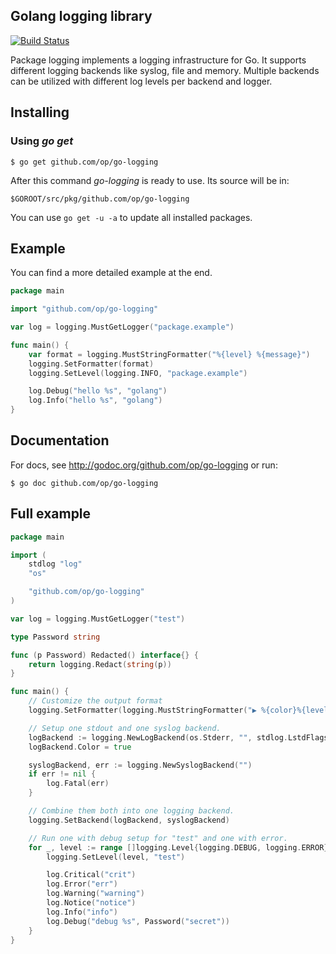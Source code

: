 ## Golang logging library

[![Build Status](https://travis-ci.org/op/go-logging.png)](https://travis-ci.org/op/go-logging)

Package logging implements a logging infrastructure for Go. It supports
different logging backends like syslog, file and memory. Multiple backends
can be utilized with different log levels per backend and logger.

## Installing

### Using *go get*

    $ go get github.com/op/go-logging

After this command *go-logging* is ready to use. Its source will be in:

    $GOROOT/src/pkg/github.com/op/go-logging

You can use `go get -u -a` to update all installed packages.

## Example

You can find a more detailed example at the end.

```go
package main

import "github.com/op/go-logging"

var log = logging.MustGetLogger("package.example")

func main() {
	var format = logging.MustStringFormatter("%{level} %{message}")
	logging.SetFormatter(format)
	logging.SetLevel(logging.INFO, "package.example")

	log.Debug("hello %s", "golang")
	log.Info("hello %s", "golang")
}
```

## Documentation

For docs, see http://godoc.org/github.com/op/go-logging or run:

    $ go doc github.com/op/go-logging

## Full example

```go
package main

import (
	stdlog "log"
	"os"

	"github.com/op/go-logging"
)

var log = logging.MustGetLogger("test")

type Password string

func (p Password) Redacted() interface{} {
	return logging.Redact(string(p))
}

func main() {
	// Customize the output format
	logging.SetFormatter(logging.MustStringFormatter("▶ %{color}%{level:.1s}%{color:reset} 0x%{id:x} %{message}"))

	// Setup one stdout and one syslog backend.
	logBackend := logging.NewLogBackend(os.Stderr, "", stdlog.LstdFlags|stdlog.Lshortfile)
	logBackend.Color = true

	syslogBackend, err := logging.NewSyslogBackend("")
	if err != nil {
		log.Fatal(err)
	}

	// Combine them both into one logging backend.
	logging.SetBackend(logBackend, syslogBackend)

	// Run one with debug setup for "test" and one with error.
	for _, level := range []logging.Level{logging.DEBUG, logging.ERROR} {
		logging.SetLevel(level, "test")

		log.Critical("crit")
		log.Error("err")
		log.Warning("warning")
		log.Notice("notice")
		log.Info("info")
		log.Debug("debug %s", Password("secret"))
	}
}
```
